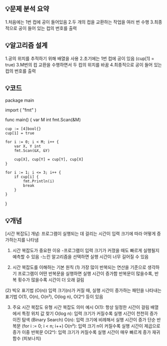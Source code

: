## 💡문제 분석 요약
1.처음에는 1번 컵에 공이 들어있음
2.두 개의 컵을 교환하는 작업을 여러 번 수행
3.최종적으로 공이 들어 있는 컵의 번호를 출력

## 💡알고리즘 설계
1.공의 위치를 추적하기 위해 배열을 사용
2.초기에는 1번 컵에 공이 있음 (cup[1] = true)
3.M번의 컵 교환을 수행하면서 두 컵의 위치를 바꿈
4.최종적으로 공이 들어 있는 컵의 번호를 출력

## 💡코드
package main

import (
	"fmt"
)

func main() {
	var M int
	fmt.Scan(&M)

	cup := [4]bool{}
	cup[1] = true 

	for i := 0; i < M; i++ {
		var X, Y int
		fmt.Scan(&X, &Y)
		
		cup[X], cup[Y] = cup[Y], cup[X]
	}

	for i := 1; i <= 3; i++ {
		if cup[i] {
			fmt.Println(i)
			break
		}
	}
}


## 💡개념
[시간 복잡도]
개념: 프로그램이 실행되는 데 걸리는 시간이 입력 크기에 따라 어떻게 증가하는지를 나타냄
1. 시간 복잡도가 중요한 이유
-프로그램이 입력 크기가 커졌을 때도 빠르게 실행될지 예측할 수 있음
-느린 알고리즘을 선택하면 실행 시간이 너무 길어질 수 있음

2. 시간 복잡도를 이해하는 기본 원칙
(1) 가장 많이 반복되는 연산을 기준으로 생각하기
프로그램이 어떤 반복문을 실행하면 실행 시간이 증가함
반복문이 많을수록, 반복 횟수가 많을수록 시간이 더 오래 걸림

(2) 빅오 표기법 (O(n))
입력 크기(n)가 커질 때, 실행 시간이 증가하는 패턴을 나타내는 표기법
O(1), O(n), O(n²), O(log n), O(2ⁿ) 등이 있음

3. 주요 시간 복잡도 유형
시간 복잡도	의미	예시
O(1):	항상 일정한 시간이 걸림	배열에서 특정 위치 값 찾기
O(log n):	입력 크기가 커질수록 실행 시간이 천천히 증가	이진 탐색 (Binary Search)
O(n):	입력 크기에 비례해서 실행 시간이 증가	단순 반복문 (for i := 0; i < n; i++)
O(n²):	입력 크기 n이 커질수록 실행 시간이 제곱으로 증가	이중 반복문
O(2ⁿ):	입력 크기가 커질수록 실행 시간이 매우 빠르게 증가	재귀 함수 (피보나치)
